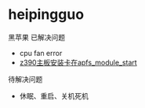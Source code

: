 # heipingguo
黑苹果
已解决问题</br>
- cpu fan error
- [z390主板安装卡在apfs_module_start](z390主板安装卡在apfs_module_start.md)





待解决问题</br>
- 休眠、重启、关机死机

